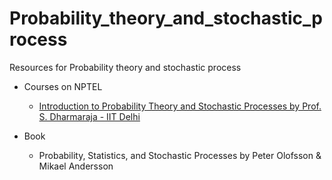 # Probability_theory_and_stochastic_process
Resources for Probability theory and stochastic process

- Courses on NPTEL
  - [Introduction to Probability Theory and Stochastic Processes by Prof. S. Dharmaraja - IIT Delhi](https://nptel.ac.in/courses/111/102/111102111/)
  
- Book
  - Probability, Statistics, and Stochastic Processes by Peter Olofsson &  Mikael Andersson
